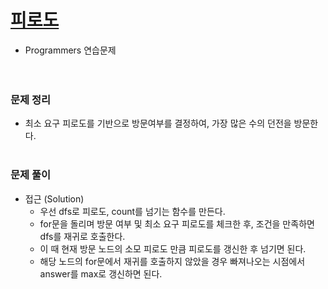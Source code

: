 # [피로도](https://programmers.co.kr/learn/courses/30/lessons/87946)
- Programmers 연습문제  
  <br><br>

### 문제 정리
- 최소 요구 피로도를 기반으로 방문여부를 결정하여, 가장 많은 수의 던전을 방문한다.
  <br><br>

### 문제 풀이
- 접근 (Solution)
    - 우선 dfs로 피로도, count를 넘기는 함수를 만든다.
    - for문을 돌리며 방문 여부 및 최소 요구 피로도를 체크한 후, 조건을 만족하면 dfs를 재귀로 호출한다.
    - 이 때 현재 방문 노드의 소모 피로도 만큼 피로도를 갱신한 후 넘기면 된다.
    - 해당 노드의 for문에서 재귀를 호출하지 않았을 경우 빠져나오는 시점에서 answer를 max로 갱신하면 된다.
  
